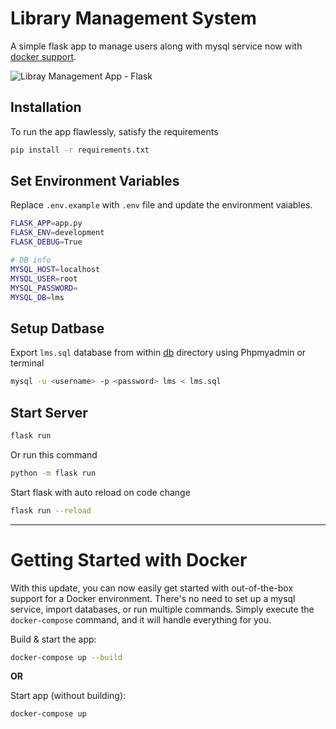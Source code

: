 # Library Management System
A simple flask app to manage users along with mysql service now with [docker support](https://github.com/hamza-avvan/library-management-system?tab=readme-ov-file#getting-started-with-docker).

![Libray Management App - Flask](https://github.com/hamzaavvan/library-management-system/blob/master/ss/ss2.JPG?raw=true)




## Installation

To run the app flawlessly, satisfy the requirements
```bash
pip install -r requirements.txt
```

## Set Environment Variables
Replace `.env.example` with `.env` file and update the environment vaiables.

```bash
FLASK_APP=app.py
FLASK_ENV=development
FLASK_DEBUG=True

# DB info
MYSQL_HOST=localhost
MYSQL_USER=root
MYSQL_PASSWORD=
MYSQL_DB=lms
```

## Setup Datbase
Export `lms.sql` database from within [db](https://github.com/hamza-avvan/library-management-system/tree/master/db) directory using Phpmyadmin or terminal

```bash
mysql -u <username> -p <password> lms < lms.sql
```

## Start Server
```bash
flask run
```

Or run this command 
```bash
python -m flask run
```

Start flask with auto reload on code change
```bash
flask run --reload
```
---------------------

# Getting Started with Docker
With this update, you can now easily get started with out-of-the-box support for a Docker environment. There's no need to set up a mysql service, import databases, or run multiple commands. Simply execute the `docker-compose` command, and it will handle everything for you.

Build & start the app:
```bash
docker-compose up --build
```

**OR**

Start app (without building):
```bash
docker-compose up
```
